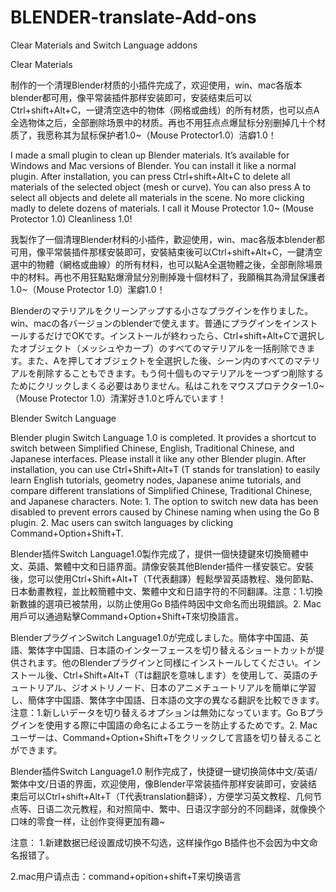 # BLENDER-translate-Add-ons
Clear Materials and Switch Language addons


Clear Materials

制作的一个清理Blender材质的小插件完成了，欢迎使用，win、mac各版本blender都可用，像平常装插件那样安装即可，安装结束后可以Ctrl+shift+Alt+C，一键清空选中的物体（网格或曲线）的所有材质，也可以点A全选物体之后，全部删除场景中的材质。再也不用狂点点爆鼠标分别删掉几十个材质了，我愿称其为鼠标保护者1.0~（Mouse Protector1.0）洁癖1.0！

I made a small plugin to clean up Blender materials. It’s available for Windows and Mac versions of Blender. You can install it like a normal plugin. After installation, you can press Ctrl+shift+Alt+C to delete all materials of the selected object (mesh or curve). You can also press A to select all objects and delete all materials in the scene. No more clicking madly to delete dozens of materials. I call it Mouse Protector 1.0~ (Mouse Protector 1.0) Cleanliness 1.0!

我製作了一個清理Blender材料的小插件，歡迎使用，win、mac各版本blender都可用，像平常裝插件那樣安裝即可，安裝結束後可以Ctrl+shift+Alt+C，一鍵清空選中的物體（網格或曲線）的所有材料，也可以點A全選物體之後，全部刪除場景中的材料。再也不用狂點點爆滑鼠分別刪掉幾十個材料了，我願稱其為滑鼠保護者1.0~（Mouse Protector 1.0）潔癖1.0！

Blenderのマテリアルをクリーンアップする小さなプラグインを作りました。win、macの各バージョンのblenderで使えます。普通にプラグインをインストールするだけでOKです。インストールが終わったら、Ctrl+shift+Alt+Cで選択したオブジェクト（メッシュやカーブ）のすべてのマテリアルを一括削除できます。また、Aを押してオブジェクトを全選択した後、シーン内のすべてのマテリアルを削除することもできます。もう何十個ものマテリアルを一つずつ削除するためにクリックしまくる必要はありません。私はこれをマウスプロテクター1.0~（Mouse Protector 1.0）清潔好き1.0と呼んでいます！



Blender Switch Language

Blender plugin Switch Language 1.0 is completed. It provides a shortcut to switch between Simplified Chinese, English, Traditional Chinese, and Japanese interfaces. Please install it like any other Blender plugin. After installation, you can use Ctrl+Shift+Alt+T (T stands for translation) to easily learn English tutorials, geometry nodes, Japanese anime tutorials, and compare different translations of Simplified Chinese, Traditional Chinese, and Japanese characters. Note: 1. The option to switch new data has been disabled to prevent errors caused by Chinese naming when using the Go B plugin. 2. Mac users can switch languages by clicking Command+Option+Shift+T.

Blender插件Switch Language1.0製作完成了，提供一個快捷鍵來切換簡體中文、英語、繁體中文和日語界面。請像安裝其他Blender插件一樣安裝它。安裝後，您可以使用Ctrl+Shift+Alt+T（T代表翻譯）輕鬆學習英語教程、幾何節點、日本動畫教程，並比較簡體中文、繁體中文和日語字符的不同翻譯。注意：1.切換新數據的選項已被禁用，以防止使用Go B插件時因中文命名而出現錯誤。2. Mac用戶可以通過點擊Command+Option+Shift+T來切換語言。

BlenderプラグインSwitch Language1.0が完成しました。簡体字中国語、英語、繁体字中国語、日本語のインターフェースを切り替えるショートカットが提供されます。他のBlenderプラグインと同様にインストールしてください。インストール後、Ctrl+Shift+Alt+T（Tは翻訳を意味します）を使用して、英語のチュートリアル、ジオメトリノード、日本のアニメチュートリアルを簡単に学習し、簡体字中国語、繁体字中国語、日本語の文字の異なる翻訳を比較できます。注意：1.新しいデータを切り替えるオプションは無効になっています。Go Bプラグインを使用する際に中国語の命名によるエラーを防止するためです。2. Macユーザーは、Command+Option+Shift+Tをクリックして言語を切り替えることができます。


Blender插件Switch Language1.0 制作完成了，快捷键一键切换简体中文/英语/繁体中文/日语的界面，欢迎使用，像Blender平常装插件那样安装即可，安装结束后可以Ctrl+shift+Alt+T（T代表translation翻译），方便学习英文教程、几何节点等、日语二次元教程，和对照简中、繁中、日语汉字部分的不同翻译，就像换个口味的零食一样，让创作变得更加有趣~

注意：
1.新建数据已经设置成切换不勾选，这样操作go B插件也不会因为中文命名报错了。

2.mac用户请点击：command+opition+shift+T来切换语言
